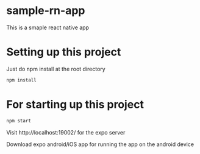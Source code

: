 # sample-rn-app
This is a smaple react native app

# Setting up this project
Just do npm install at the root directory
```sh
npm install 
```

# For starting up this project
```sh
npm start 
```

Visit http://localhost:19002/ for the expo server

Download expo android/iOS app for running the app on the android device
